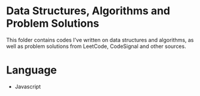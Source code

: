 # Data Structures, Algorithms and Problem Solutions

This folder contains codes I've written on data structures and algorithms, as well as problem solutions from LeetCode, CodeSignal and other sources.

# Language

* Javascript
